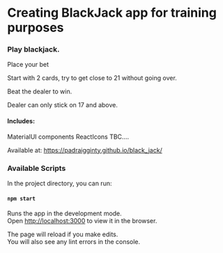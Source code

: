 # Creating BlackJack app for training purposes

### Play blackjack.
Place your bet

Start with 2 cards, try to get close to 21 without going over. 

Beat the dealer to win.

Dealer can only stick on 17 and above.

#### Includes:
MaterialUI components
ReactIcons
TBC....

Available at: https://padraigginty.github.io/black_jack/

### Available Scripts

In the project directory, you can run:

#### `npm start`

Runs the app in the development mode.\
Open [http://localhost:3000](http://localhost:3000) to view it in the browser.

The page will reload if you make edits.\
You will also see any lint errors in the console.

